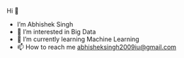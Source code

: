 Hi 👋
- I’m Abhishek Singh
- 👀 I’m interested in Big Data
- 🌱 I’m currently learning Machine Learning
- 📫 How to reach me abhisheksingh2009iu@gmail.com

<!---
Abhishek009/Abhishek009 is a ✨ special ✨ repository because its `README.md` (this file) appears on your GitHub profile.
You can click the Preview link to take a look at your changes.
--->
